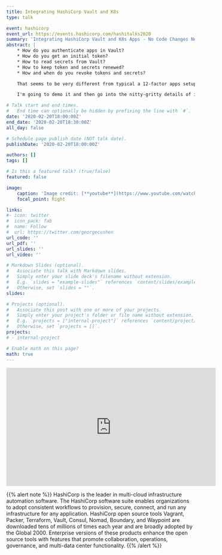 ```yaml
---
title: Integrating HashiCorp Vault and K8s
type: talk

event: hashicorp
event_url: https://events.hashicorp.com/hashitalks2020
summary: 'Integrating HashiCorp Vault and K8s Apps - No Code Changes Needed '
abstract: |
    * How do you authenticate apps in Vault?
    * How do you get an initial token?
    * How to read secrets from Vault?
    * How to keep token and secrets renewed?
    * How and when do you revoke tokens and secrets?

    That seems to be very different from typical a 12-factor apps setup when an app would simply read configuration and secrets from environment variables, isn't it? Should you write a library to encapsulate this logic? Or is there an SDK available? There is a way to address all questions above with little to no code changes at all!

    I'm going to demo it and then go into the nitty-gritty details of its implementation so you can repeat the same steps at home or work.

# Talk start and end times.
#   End time can optionally be hidden by prefixing the line with `#`.
date: '2020-02-20T18:00:00Z'
end_date: '2020-02-20T18:30:00Z'
all_day: false

# Schedule page publish date (NOT talk date).
publishDate: '2020-02-20T18:00:00Z'

authors: []
tags: []

# Is this a featured talk? (true/false)
featured: false

image:
    caption: 'Image credit: [**youtube**](https://www.youtube.com/watch?v=t6ZKhY0-_cA)'
    focal_point: Right

links:
#- icon: twitter
#  icon_pack: fab
#  name: Follow
#  url: https://twitter.com/georgecushen
url_code: ''
url_pdf: ''
url_slides: ''
url_video: ''

# Markdown Slides (optional).
#   Associate this talk with Markdown slides.
#   Simply enter your slide deck's filename without extension.
#   E.g. `slides = "example-slides"` references `content/slides/example-slides.md`.
#   Otherwise, set `slides = ""`.
slides:

# Projects (optional).
#   Associate this post with one or more of your projects.
#   Simply enter your project's folder or file name without extension.
#   E.g. `projects = ["internal-project"]` references `content/project/deep-learning/index.md`.
#   Otherwise, set `projects = []`.
projects:
# - internal-project

# Enable math on this page?
math: true
---
```


<iframe width="560" height="315" src="https://www.youtube.com/embed/t6ZKhY0-_cA?si=cYtAXsp2VhpI8lik" title="YouTube video player" frameborder="0" allow="accelerometer; autoplay; clipboard-write; encrypted-media; gyroscope; picture-in-picture; web-share" referrerpolicy="strict-origin-when-cross-origin" allowfullscreen></iframe>

{{% alert note %}}
HashiCorp is the leader in multi-cloud infrastructure automation software. The HashiCorp software suite enables organizations to adopt consistent workflows to provision, secure, connect, and run any infrastructure for any application. HashiCorp open source tools Vagrant, Packer, Terraform, Vault, Consul, Nomad, Boundary, and Waypoint are downloaded tens of millions of times each year and are broadly adopted by the Global 2000. Enterprise versions of these products enhance the open source tools with features that promote collaboration, operations, governance, and multi-data center functionality.
{{% /alert %}}
